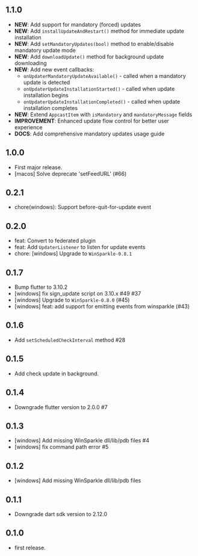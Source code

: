 ## 1.1.0

* **NEW**: Add support for mandatory (forced) updates
* **NEW**: Add `installUpdateAndRestart()` method for immediate update installation
* **NEW**: Add `setMandatoryUpdates(bool)` method to enable/disable mandatory update mode
* **NEW**: Add `downloadUpdate()` method for background update downloading
* **NEW**: Add new event callbacks:
  - `onUpdaterMandatoryUpdateAvailable()` - called when a mandatory update is detected
  - `onUpdaterUpdateInstallationStarted()` - called when update installation begins
  - `onUpdaterUpdateInstallationCompleted()` - called when update installation completes
* **NEW**: Extend `AppcastItem` with `isMandatory` and `mandatoryMessage` fields
* **IMPROVEMENT**: Enhanced update flow control for better user experience
* **DOCS**: Add comprehensive mandatory updates usage guide

## 1.0.0

* First major release.
* [macos] Solve deprecate 'setFeedURL' (#66)

## 0.2.1 

* chore(windows): Support before-quit-for-update event

## 0.2.0

* feat: Convert to federated plugin
* feat: Add `UpdaterListener` to listen for update events
* chore: [windows] Upgrade to `WinSparkle-0.8.1`

## 0.1.7

* Bump flutter to 3.10.2
* [windows] fix sign_update script on 3.10.x #49 #37
* [windows] Upgrade to `WinSparkle-0.8.0` (#45)
* [windows] feat: add support for emitting events from winsparkle (#43)

## 0.1.6

* Add `setScheduledCheckInterval` method #28

## 0.1.5

* Add check update in background.

## 0.1.4

* Downgrade flutter version to 2.0.0 #7

## 0.1.3

* [windows] Add missing WinSparkle dll/lib/pdb files #4
* [windows] fix command path error #5

## 0.1.2

* [windows] Add missing WinSparkle dll/lib/pdb files

## 0.1.1

* Downgrade dart sdk version to 2.12.0

## 0.1.0

* first release.
